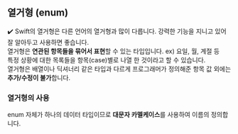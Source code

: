 ## 열거형 (enum)
✔️ Swift의 열거형은 다른 언어의 열거형과 많이 다릅니다. 강력한 기능을 지니고 있어 잘 알아두고 사용하면 좋습니다.  
열거형은 **연관된 항목들을 묶어서 표현**할 수 있는 타입입니다. ex) 요일, 월, 계절 등  
특정 상황에 대한 목록들을 항목(case)별로 나열 한 것이라고 할 수 있습니다.  
열거형은 배열이나 딕셔너리 같은 타입과 다르게 프로그래머가 정의해준 항목 값 외에는 **추가/수정이 불가**합니다.  

### 열거형의 사용
enum 자체가 하나의 데이터 타입이므로 **대문자 카멜케이스**를 사용하여 이름의 정의합니다.  
